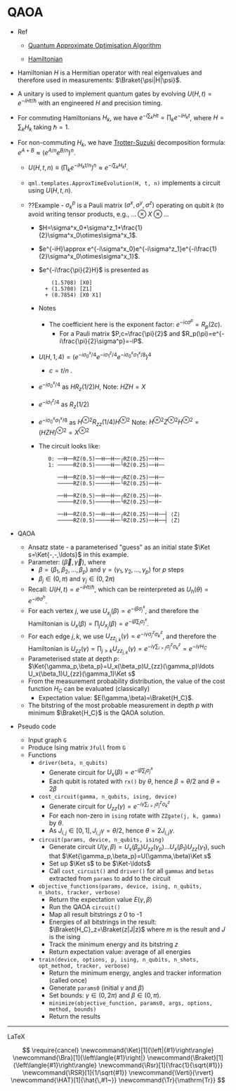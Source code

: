 # QAOA

- Ref

  - [Quantum Approximate Optimisation Algorithm](https://pennylane.ai/qml/demos/tutorial_qaoa_intro.html)

  - [Hamiltonian](./Hamiltonia.md)

- Hamiltonian $H$ is a Hermitian operator with real eigenvalues and therefore used in measurements: $\Braket{\psi|H|\psi}$.

- A unitary is used to implement quantum gates by evolving $U(H,t)=e^{-iHt/\hbar}$ with an engineered $H$ and precision timing.

- For commuting Hamiltonians $H_k$, we have $e^{-i\sum_k Ht}=\prod_ke^{-iH_kt}$, where $H=\sum_kH_k$ taking $\hbar=1$.

- For non-commuting $H_k$, we have [Trotter-Suzuki](https://en.wikipedia.org/wiki/Lie_product_formula) decomposition formula: $e^{A+B}\approx\left(e^{A/n}e^{B/n}\right)^n.$

  - $U(H,t,n)\equiv(\prod_ke^{-iH_kt/n})^n\approx e^{-i\sum_k H_kt}$.

  - `qml.templates.ApproxTimeEvolution(H, t, n)` implements a circuit using $U(H,t,n)$.

  - ??Example - $\sigma^p_k$ is a Pauli matrix $(\sigma^x,\sigma^y,\sigma^z)$ operating on qubit $k$ (to avoid writing tensor products, e.g., $\ldots\otimes X\otimes\ldots$

    - $H=\sigma^x_0+\sigma^z_1+\frac{1}{2}\sigma^x_0\otimes\sigma^x_1$.

    - $e^{-iH}\approx e^{-i\sigma^x_0}e^{-i\sigma^z_1}e^{-i\frac{1}{2}\sigma^x_0\otimes\sigma^x_1}$.

    - $e^{-i\frac{\pi}{2}H}$ is presented as

      ```
          (1.5708) [X0]
        + (1.5708) [Z1]
        + (0.7854) [X0 X1]
      ```

    - Notes

      - The coefficient here is the exponent factor: $e^{-ic\sigma^p}=R_p(2c)$.
        - For a Pauli matrix $P,c=\frac{\pi}{2}$ and $R_p(\pi)=e^{-i\frac{\pi}{2}\sigma^p}=-iP$.

    - $U(H,1,4)=(e^{-i\sigma^x_0/4}e^{-i\sigma^z_1/4}e^{-i\sigma^x_0\sigma^x_1/8})^4$

      - $c=t/n$ .

    - $e^{-i\sigma^x_0/4}$ as $HR_z(1/2)H$,   Note: $HZH=X$

    - $e^{-i\sigma^z_1/4}$ as $R_z(1/2)$

    - $e^{-i\sigma^x_0\sigma^x_1/8}$ as $H^{\otimes 2}R_{zz}(1/4)H^{\otimes 2}$   Note: $H^{\otimes 2}Z^{\otimes 2}H^{\otimes 2}=(HZH)^{\otimes 2}=X^{\otimes 2}$

    - The circuit looks like:

      ```
         0: ──H──RZ(0.5)──H──H──╭RZ(0.25)──H──
         1: ─────RZ(0.5)─────H──╰RZ(0.25)──H──

            ──H──RZ(0.5)──H──H──╭RZ(0.25)──H──
            ─────RZ(0.5)─────H──╰RZ(0.25)──H─

            ──H──RZ(0.5)──H──H──╭RZ(0.25)──H─
            ─────RZ(0.5)─────H──╰RZ(0.25)──H─

            ──H──RZ(0.5)──H──H──╭RZ(0.25)──H──┤ ⟨Z⟩
            ─────RZ(0.5)─────H──╰RZ(0.25)──H──┤ ⟨Z⟩
      ```

- QAOA

  - Ansatz state - a parameterised "guess" as an initial state $\Ket s=\Ket{-,-,\ldots}$ in this example.
  - Parameter: $(\vec\beta,\vec\gamma)$, where
    - $\beta=(\beta_1,\beta_2,\ldots,\beta_p)$ and $\gamma=(\gamma_1,\gamma_2,\ldots,\gamma_p)$ for $p$ steps
    - $\beta_j\in(0,\pi)$ and $\gamma_j\in(0,2\pi)$
  - Recall: $U(H,t)=e^{-iHt/\hbar}$, which can be reinterpreted as $U_h(\theta)=e^{-i\theta\sigma^h}$.
  - For each vertex $j$, we use $U_{x_j}(\beta)=e^{-i\beta\sigma_j^x}$, and therefore the Hamiltonian is $U_x(\beta)=\prod_jU_{x_j}(\beta)=e^{-i\beta\sum_j\sigma_j^x}$.
  - For each edge $j,k$, we use $U_{zz_{j,k}}(\gamma)=e^{-i\gamma\sigma_j^z\sigma_k^z}$, and therefore the Hamiltonian is $U_{zz}(\gamma)=\prod_{j>k}U_{zz_{j,k}}(\gamma)=e^{-i\gamma\sum_{i>j}\sigma_j^z\sigma_k^z}=e^{-i\gamma H_C}$
  - Parameterised state at depth $p$: $\Ket{\gamma_p,\beta_p}=U_x(\beta_p)U_{zz}(\gamma_p)\ldots U_x(\beta_1)U_{zz}(\gamma_1)\Ket s$
  - From the measurement probability distribution, the value of the cost function $H_C$ can be evaluated (classically)
    - Expectation value: $E(\gamma,\beta)=\Braket{H_C}$.
  - The bitstring of the most probable measurement in depth $p$ with minimum $\Braket{H_C}$ is the QAOA solution.

- Pseudo code

  - Input graph `G`
  - Produce Ising matrix `Jfull` from `G`
  - Functions
    - `driver(beta, n_qubits)`
      - Generate circuit for $U_x(\beta)=e^{-i\beta\sum_j\sigma_j^x}$
      - Each qubit is rotated with `rx()` by $\theta$, hence $\beta=\theta/2$ and $\theta=2\beta$
    - `cost_circuit(gamma, n_qubits, ising, device)`
      - Generate circuit for $U_{zz}(\gamma)=e^{-i\gamma\sum_{i>j}\sigma_j^z\sigma_k^z}$
      - For each non-zero in `ising` rotate with `ZZgate(j, k, gamma)` by $\theta$.
      - As $J_{i,j}\in[0,1],J_{i,j}\gamma=\theta/2$, hence $\theta=2J_{i,j}\gamma$.
    - `circuit(params, device, n_qubits, ising)`
      - Generate circuit $U(\gamma,\beta)=U_x(\beta_p)U_{zz}(\gamma_p)\ldots U_x(\beta_1)U_{zz}(\gamma_1)$, such that $\Ket{\gamma_p,\beta_p}=U(\gamma,\beta)\Ket s$
      - Set up $\Ket s$ to be $\Ket-\ldots$
      - Call `cost_circuit()` and `driver()` for all `gammas` and `betas` extracted from `params` to add to the circuit
    - `objective_functions(params, device, ising, n_qubits, n_shots, tracker, verbose)`
      - Return the expectation value $E(\gamma,\beta)$
      - Run the QAOA `circuit()`
      - Map all result bitstrings $z$ 0 to -1
      - Energies of all bitstrings in the result: $\Braket{H_C}_z=\Braket{z|J|z}$ where $m$ is the result and $J$ is the ising
      - Track the minimum energy and its bitstring $z$
      - Return expectation value: average of all energies
    - `train(device, options, p, ising, n_qubits, n_shots, opt_method, tracker, verbose)`
      - Return the minimum energy, angles and tracker information (called once)
      - Generate `params0` (initial $\gamma$ and $\beta$)
      - Set bounds: $\gamma\in(0,2\pi)$ and $\beta\in(0,\pi)$.
      - `minimize(objective_function, params0, args, options, method, bounds)`
      - Return the results


---

LaTeX

$$
\require{cancel}
\newcommand{\Ket}[1]{\left|{#1}\right\rangle}
\newcommand{\Bra}[1]{\left\langle{#1}\right|}
\newcommand{\Braket}[1]{\left\langle{#1}\right\rangle}
\newcommand{\Rsr}[1]{\frac{1}{\sqrt{#1}}}
\newcommand{\RSR}[1]{1/\sqrt{#1}}
\newcommand{\Verti}{\rvert}
\newcommand{\HAT}[1]{\hat{\,#1~}}
\newcommand{\Tr}{\mathrm{Tr}}
$$
